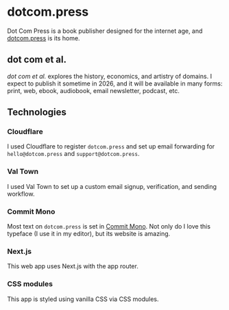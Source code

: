 # dotcom.press

Dot Com Press is a book publisher designed for the internet age, and [dotcom.press](https://dotcom.press) is its home.

## dot com et al.

_dot com et al._ explores the history, economics, and artistry of domains. I expect to publish it sometime in 2026, and it will be available in many forms: print, web, ebook, audiobook, email newsletter, podcast, etc.

## Technologies

### Cloudflare

I used Cloudflare to register `dotcom.press` and set up email forwarding for `hello@dotcom.press` and `support@dotcom.press`.

### Val Town

I used Val Town to set up a custom email signup, verification, and sending workflow.

### Commit Mono

Most text on `dotcom.press` is set in [Commit Mono](https://commitmono.com). Not only do I love this typeface (I use it in my editor), but its website is amazing.

### Next.js

This web app uses Next.js with the app router.

### CSS modules

This app is styled using vanilla CSS via CSS modules.

